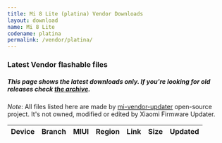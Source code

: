 ```yaml
---
title: Mi 8 Lite (platina) Vendor Downloads
layout: download
name: Mi 8 Lite
codename: platina
permalink: /vendor/platina/
---
```


### Latest Vendor flashable files
##### This page shows the latest downloads only. If you're looking for old releases check [the archive](/archive/vendor/platina/).

*Note*: All files listed here are made by [mi-vendor-updater](https://github.com/TryHardDood/mi-vendor-updater) open-source project. It's not owned, modified or edited by Xiaomi Firmware Updater.

<div class="table-responsive-md" id="table-wrapper">
    <table id="vendor" class="display dt-responsive compact table table-striped table-hover table-sm">
        <thead class="thead-dark">
            <tr>
                <th>Device</th>
                <th>Branch</th>
                <th>MIUI</th>
                <th>Region</th>
                <th>Link</th>
                <th>Size</th>
                <th>Updated</th>
            </tr>
        </thead>
        <script>loadVendorDownloads('platina', 'latest')</script>
    </table>
</div>
